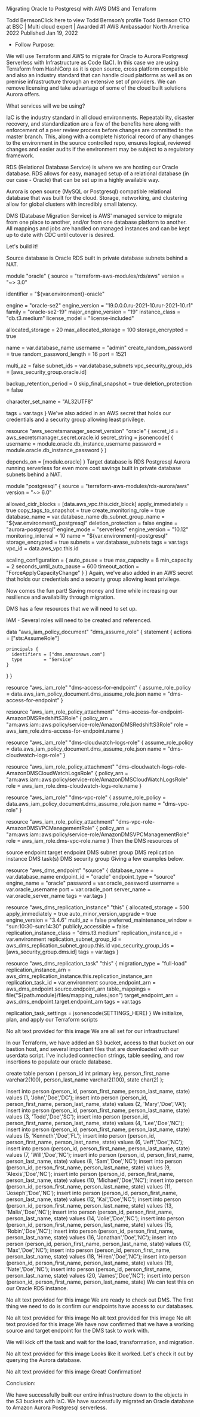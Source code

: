 
Migrating Oracle to Postgresql with AWS DMS and Terraform

Todd BernsonClick here to view Todd Bernson’s profile
Todd Bernson
CTO at BSC | Multi cloud expert | Awarded #1 AWS Ambassador North America 2022
Published Jan 19, 2022
+ Follow
Purpose:

We will use Terraform and AWS to migrate for Oracle to Aurora Postgresql Serverless with Infrastructure as Code (IaC). In this case we are using Terraform from HashiCorp as it is open source, cross platform compatible and also an industry standard that can handle cloud platforms as well as on premise infrastructure through an extensive set of providers. We can remove licensing and take advantage of some of the cloud built solutions Aurora offers.

What services will we be using?

IaC is the industry standard in all cloud environments. Repeatability, disaster recovery, and standardization are a few of the benefits here along with enforcement of a peer review process before changes are committed to the master branch. This, along with a complete historical record of any changes to the environment in the source controlled repo, ensures logical, reviewed changes and easier audits if the environment may be subject to a regulatory framework.

RDS (Relational Database Service) is where we are hosting our Oracle database. RDS allows for easy, managed setup of a relational database (in our case - Oracle) that can be set up in a highly available way.

Aurora is open source (MySQL or Postgresql) compatible relational database that was built for the cloud. Storage, networking, and clustering allow for global clusters with incredibly small latency.

DMS (Database Migration Service) is AWS' managed service to migrate from one place to another, and/or from one database platform to another. All mappings and jobs are handled on managed instances and can be kept up to date with CDC until cutover is desired.

Let's build it!

Source database is Oracle RDS built in private database subnets behind a NAT.

module "oracle" {
  source  = "terraform-aws-modules/rds/aws"
  version = "~> 3.0"

  identifier = "${var.environment}-oracle"

  engine               = "oracle-se2"
  engine_version       = "19.0.0.0.ru-2021-10.rur-2021-10.r1"
  family               = "oracle-se2-19"
  major_engine_version = "19"
  instance_class       = "db.t3.medium"
  license_model        = "license-included"

  allocated_storage     = 20
  max_allocated_storage = 100
  storage_encrypted     = true

  name                   = var.database_name
  username               = "admin"
  create_random_password = true
  random_password_length = 16
  port                   = 1521

  multi_az               = false
  subnet_ids             = var.database_subnets
  vpc_security_group_ids = [aws_security_group.oracle.id]

  backup_retention_period = 0
  skip_final_snapshot     = true
  deletion_protection     = false

  character_set_name = "AL32UTF8"

  tags = var.tags
}
We've also added in an AWS secret that holds our credentials and a security group allowing least privilege.

resource "aws_secretsmanager_secret_version" "oracle" {
  secret_id = aws_secretsmanager_secret.oracle.id
  secret_string = jsonencode(
    {
      username = module.oracle.db_instance_username
      password = module.oracle.db_instance_password
    }
  )

  depends_on = [module.oracle]
}
Target database is RDS Postgresql Aurora running serverless for even more cost savings built in private database subnets behind a NAT.

module "postgresql" {
  source  = "terraform-aws-modules/rds-aurora/aws"
  version = "~> 6.0"

  allowed_cidr_blocks    = [data.aws_vpc.this.cidr_block]
  apply_immediately      = true
  copy_tags_to_snapshot  = true
  create_monitoring_role = true
  database_name          = var.database_name
  db_subnet_group_name   = "${var.environment}_postgresql"
  deletion_protection    = false
  engine                 = "aurora-postgresql"
  engine_mode            = "serverless"
  engine_version         = "10.12"
  monitoring_interval    = 10
  name                   = "${var.environment}-postgresql"
  storage_encrypted      = true
  subnets                = var.database_subnets
  tags                   = var.tags
  vpc_id                 = data.aws_vpc.this.id

  scaling_configuration = {
    auto_pause               = true
    max_capacity             = 8
    min_capacity             = 2
    seconds_until_auto_pause = 600
    timeout_action           = "ForceApplyCapacityChange"
  }
}
Again, we've also added in an AWS secret that holds our credentials and a security group allowing least privilege.

Now comes the fun part! Saving money and time while increasing our resilience and availability through migration.

DMS has a few resources that we will need to set up.

IAM - Several roles will need to be created and referenced.



data "aws_iam_policy_document" "dms_assume_role" {
  statement {
    actions = ["sts:AssumeRole"]

    principals {
      identifiers = ["dms.amazonaws.com"]
      type        = "Service"
    }
  }
}

resource "aws_iam_role" "dms-access-for-endpoint" {
  assume_role_policy = data.aws_iam_policy_document.dms_assume_role.json
  name               = "dms-access-for-endpoint"
}

resource "aws_iam_role_policy_attachment" "dms-access-for-endpoint-AmazonDMSRedshiftS3Role" {
  policy_arn = "arn:aws:iam::aws:policy/service-role/AmazonDMSRedshiftS3Role"
  role       = aws_iam_role.dms-access-for-endpoint.name
}

resource "aws_iam_role" "dms-cloudwatch-logs-role" {
  assume_role_policy = data.aws_iam_policy_document.dms_assume_role.json
  name               = "dms-cloudwatch-logs-role"
}

resource "aws_iam_role_policy_attachment" "dms-cloudwatch-logs-role-AmazonDMSCloudWatchLogsRole" {
  policy_arn = "arn:aws:iam::aws:policy/service-role/AmazonDMSCloudWatchLogsRole"
  role       = aws_iam_role.dms-cloudwatch-logs-role.name
}

resource "aws_iam_role" "dms-vpc-role" {
  assume_role_policy = data.aws_iam_policy_document.dms_assume_role.json
  name               = "dms-vpc-role"
}

resource "aws_iam_role_policy_attachment" "dms-vpc-role-AmazonDMSVPCManagementRole" {
  policy_arn = "arn:aws:iam::aws:policy/service-role/AmazonDMSVPCManagementRole"
  role       = aws_iam_role.dms-vpc-role.name
}
Then the DMS resources of

source endpoint
target endpoint
DMS subnet group
DMS replication instance
DMS task(s)
DMS security group
Giving a few examples below.

resource "aws_dms_endpoint" "source" {
  database_name = var.database_name
  endpoint_id   = "oracle"
  endpoint_type = "source"
  engine_name   = "oracle"
  password      = var.oracle_password
  username      = var.oracle_username
  port          = var.oracle_port
  server_name   = var.oracle_server_name
  tags          = var.tags
}

resource "aws_dms_replication_instance" "this" {
  allocated_storage            = 500
  apply_immediately            = true
  auto_minor_version_upgrade   = true
  engine_version               = "3.4.6"
  multi_az                     = false
  preferred_maintenance_window = "sun:10:30-sun:14:30"
  publicly_accessible          = false
  replication_instance_class   = "dms.t3.medium"
  replication_instance_id      = var.environment
  replication_subnet_group_id  = aws_dms_replication_subnet_group.this.id
  vpc_security_group_ids       = [aws_security_group.dms.id]
  tags                         = var.tags
}

resource "aws_dms_replication_task" "this" {
  migration_type           = "full-load"
  replication_instance_arn = aws_dms_replication_instance.this.replication_instance_arn
  replication_task_id      = var.environment
  source_endpoint_arn      = aws_dms_endpoint.source.endpoint_arn
  table_mappings           = file("${path.module}/files/mapping_rules.json")
  target_endpoint_arn      = aws_dms_endpoint.target.endpoint_arn
  tags                     = var.tags

  replication_task_settings = jsonencode(SETTINGS_HERE)
}
We initialize, plan, and apply our Terraform scripts

No alt text provided for this image
We are all set for our infrastructure!

In our Terraform, we have added an S3 bucket, access to that bucket on our bastion host, and several important files that are downloaded with our userdata script. I've included connection strings, table seeding, and row insertions to populate our oracle database.



create table person (
        person_id int primary key,
        person_first_name varchar2(100),
        person_last_name  varchar2(100),
        state             char(2)
);


insert into person (person_id, person_first_name, person_last_name, state)
values (1, 'John','Doe','DC');
insert into person (person_id, person_first_name, person_last_name, state)
values (2, 'Mary','Doe','VA');
insert into person (person_id, person_first_name, person_last_name, state)
values (3, 'Todd','Doe','SC');
insert into person (person_id, person_first_name, person_last_name, state)
values (4, 'Lee','Doe','NC');
insert into person (person_id, person_first_name, person_last_name, state)
values (5, 'Kenneth','Doe','FL');
insert into person (person_id, person_first_name, person_last_name, state)
values (6, 'Jeff','Doe','NC');
insert into person (person_id, person_first_name, person_last_name, state)
values (7, 'Will','Doe','NC');
insert into person (person_id, person_first_name, person_last_name, state)
values (8, 'Sam','Doe','NC');
insert into person (person_id, person_first_name, person_last_name, state)
values (9, 'Alexis','Doe','NC');
insert into person (person_id, person_first_name, person_last_name, state)
values (10, 'Michael','Doe','NC');
insert into person (person_id, person_first_name, person_last_name, state)
values (11, 'Joseph','Doe','NC');
insert into person (person_id, person_first_name, person_last_name, state)
values (12, 'Kai','Doe','NC');
insert into person (person_id, person_first_name, person_last_name, state)
values (13, 'Malia','Doe','NC');
insert into person (person_id, person_first_name, person_last_name, state)
values (14, 'Jolie','Doe','NC');
insert into person (person_id, person_first_name, person_last_name, state)
values (15, 'Robin','Doe','NC');
insert into person (person_id, person_first_name, person_last_name, state)
values (16, 'Jonathan','Doe','NC');
insert into person (person_id, person_first_name, person_last_name, state)
values (17, 'Max','Doe','NC');
insert into person (person_id, person_first_name, person_last_name, state)
values (18, 'Hiren','Doe','NC');
insert into person (person_id, person_first_name, person_last_name, state)
values (19, 'Nate','Doe','NC');
insert into person (person_id, person_first_name, person_last_name, state)
values (20, 'James','Doe','NC');
insert into person (person_id, person_first_name, person_last_name, state)
We can test this on our Oracle RDS instance.

No alt text provided for this image
We are ready to check out DMS. The first thing we need to do is confirm our endpoints have access to our databases.

No alt text provided for this image
No alt text provided for this image
No alt text provided for this image
We have now confirmed that we have a working source and target endpoint for the DMS task to work with.

We will kick off the task and wait for the load, transformation, and migration.

No alt text provided for this image
Looks like it worked. Let's check it out by querying the Aurora database.

No alt text provided for this image
Great! Confirmation!

Conclusion:

We have successfully built our entire infrastructure down to the objects in the S3 buckets with IaC. We have successfully migrated an Oracle database to Amazon Aurora Postgresql serverless.